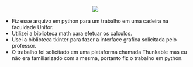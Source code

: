 <h3 align="center">
<img src="http://img.shields.io/static/v1?label=STATUS&message=EM%20DESENVOLVIMENTO&color=GREEN&style=for-the-badge">
</h3>

+ Fiz esse arquivo em python para um trabalho em uma cadeira na faculdade Unifor.
+ Utilizei a biblioteca math para efetuar os calculos.
+ Usei a biblioteca tkinter para fazer a interface grafica solicitada pelo professor.
+ O trabalho foi solicitado em uma plataforma chamada Thunkable mas eu não era familiarizado com a mesma, portanto fiz o trabalho em python.